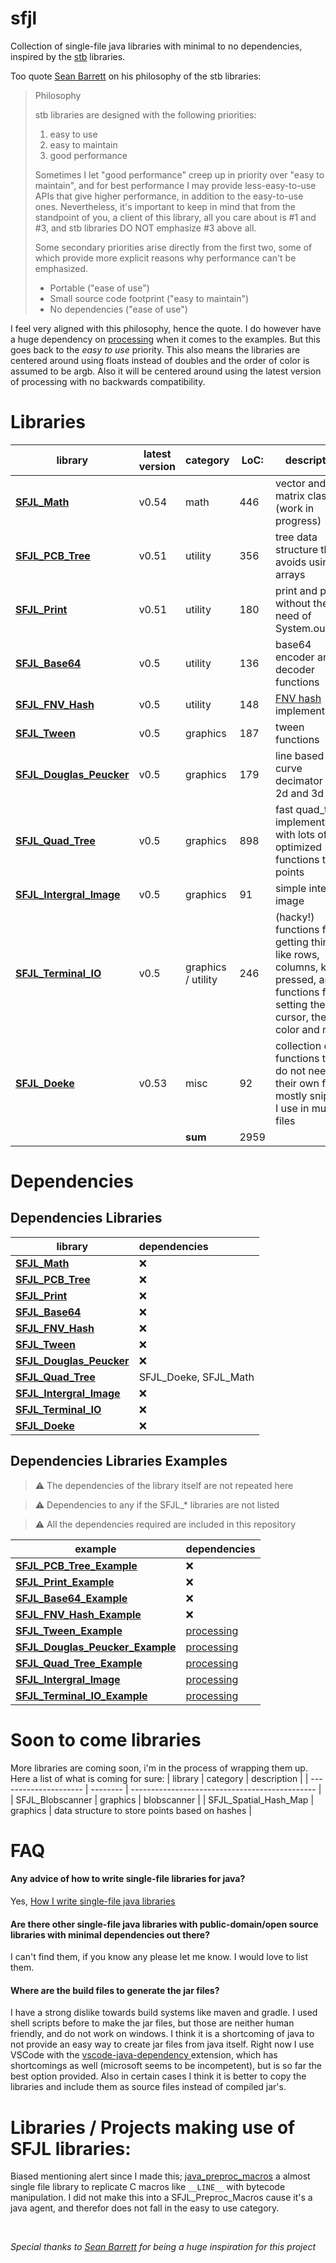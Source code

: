 [SFJL_Java_Tokenizer]:  src/sfjl/SFJL_Java_Tokenizer.java
[SFJL_Quad_Tree]:       src/sfjl/SFJL_Quad_Tree.java
[SFJL_Math]:            src/sfjl/SFJL_Math.java
[SFJL_PCB_Tree]:        src/sfjl/SFJL_PCB_Tree.java
[SFJL_Terminal_IO]:     src/sfjl/SFJL_Terminal_IO.java
[SFJL_Tween]:           src/sfjl/SFJL_Tween.java
[SFJL_Douglas_Peucker]: src/sfjl/SFJL_Douglas_Peucker.java
[SFJL_Print]:           src/sfjl/SFJL_Print.java
[SFJL_FNV_Hash]:        src/sfjl/SFJL_FNV_Hash.java
[SFJL_Base64]:          src/sfjl/SFJL_Base64.java
[SFJL_Profiler]:        src/sfjl/SFJL_Profiler.java
[SFJL_Doeke]:           src/sfjl/SFJL_Doeke.java
[SFJL_Spatial_Map]:     src/sfjl/SFJL_Spatial_Map.java
[SFJL_Intergral_Image]: src/sfjl/SFJL_Intergral_Image.java

[SFJL_Java_Tokenizer_Ex]:  src/sfjl_examples/SFJL_Java_Tokenizer_Example.java
[SFJL_Quad_Tree_Ex]:       src/sfjl_examples/SFJL_Quad_Tree_Example.java
[SFJL_Math_Ex]:            src/sfjl_examples/SFJL_Math_Example.java
[SFJL_PCB_Tree_Ex]:        src/sfjl_examples/SFJL_PCB_Tree_Example.java
[SFJL_Terminal_IO_Ex]:     src/sfjl_examples/SFJL_Terminal_IO_Example.java
[SFJL_Tween_Ex]:           src/sfjl_examples/SFJL_Tween_Example.java
[SFJL_Douglas_Peucker_Ex]: src/sfjl_examples/SFJL_Douglas_Peucker_Example.java
[SFJL_Print_Ex]:           src/sfjl_examples/SFJL_Print_Example.java
[SFJL_FNV_Hash_Ex]:        src/sfjl_examples/SFJL_FNV_Hash_Example.java
[SFJL_Base64_Ex]:          src/sfjl_examples/SFJL_Base64_Example.java
[SFJL_Profiler_Ex]:        src/sfjl_examples/SFJL_Profiler_Example.java
[SFJL_Doeke_Ex]:           src/sfjl_examples/SFJL_Doeke_Example.java
[SFJL_Spatial_Map_Ex]:     src/sfjl_examples/SFJL_Spatial_Map_Example.java
[SFJL_Intergral_Image_Ex]: src/sfjl/SFJL_Intergral_Image_Example.java


# sfjl
Collection of single-file java libraries with minimal to no dependencies, inspired by the [stb](https://github.com/nothings/stb) libraries.

Too quote [Sean Barrett](http://nothings.org/) on his philosophy of the stb libraries:

> Philosophy
>
> stb libraries are designed with the following priorities:
>
>    1. easy to use
>    2. easy to maintain
>    3. good performance
>
> Sometimes I let "good performance" creep up in priority over "easy to maintain", and for best performance I may provide less-easy-to-use APIs that give higher performance, in addition to the easy-to-use ones. Nevertheless, it's important to keep in mind that from the standpoint of you, a client of this library, all you care about is #1 and #3, and stb libraries DO NOT emphasize #3 above all. 
>
>  Some secondary priorities arise directly from the first two, some of which provide more explicit reasons why performance can't be emphasized.
>
>    - Portable ("ease of use")
>    - Small source code footprint ("easy to maintain")
>    - No dependencies ("ease of use")

I feel very aligned with this philosophy, hence the quote. I do however have a huge dependency on [processing](www.processing.org) when it comes to the examples. But this goes back to the *easy to use* priority. This also means the libraries are centered around using floats instead of doubles and the order of color is assumed to be argb. Also it will be centered around using the latest version of processing with no backwards compatibility.


# Libraries

| library                                          | latest version | category           | LoC: | description                                                                                                                     |
| ------------------------------------------------ | -------------- | ------------------ | ---- | ------------------------------------------------------------------------------------------------------------------------------- |
| **[SFJL_Math][SFJL_Math]**                       | v0.54          | math               | 446  | vector and matrix classes (work in progress)                                                                                    |
| **[SFJL_PCB_Tree][SFJL_PCB_Tree]**               | v0.51          | utility            | 356  | tree data structure that avoids using arrays                                                                                    |
| **[SFJL_Print][SFJL_Print]**                     | v0.51          | utility            | 180  | print and println without the need of System.out                                                                                |
| **[SFJL_Base64][SFJL_Base64]**                   | v0.5           | utility            | 136  | base64 encoder and decoder functions                                                                                            |
| **[SFJL_FNV_Hash][SFJL_FNV_Hash]**               | v0.5           | utility            | 148  | [FNV hash][fnv_link] implementation                                                                                             |
| **[SFJL_Tween][SFJL_Tween]**                     | v0.5           | graphics           | 187  | tween functions                                                                                                                 |
| **[SFJL_Douglas_Peucker][SFJL_Douglas_Peucker]** | v0.5           | graphics           | 179  | line based curve decimator for 2d and 3d                                                                                        |
| **[SFJL_Quad_Tree][SFJL_Quad_Tree]**             | v0.5           | graphics           | 898  | fast quad_tree implementation, with lots of optimized functions to get points                                                   |
| **[SFJL_Intergral_Image][SFJL_Intergral_Image]** | v0.5           | graphics           | 91   | simple intergral image
| **[SFJL_Terminal_IO][SFJL_Terminal_IO]**         | v0.5           | graphics / utility | 246  | (hacky!) functions for getting things like rows, columns, key pressed, and functions for setting the cursor, the color and more |
| **[SFJL_Doeke][SFJL_Doeke]**                     | v0.53          | misc               | 92   | collection of functions that do not need their own file, mostly snippets I use in multiple files                                |
|                                                  |                | **sum**            | 2959 |                                                                                                                                 |

[fnv_link]: http://www.isthe.com/chongo/tech/comp/fnv/


# Dependencies


## Dependencies Libraries
| library                                          | dependencies          |
| ------------------------------------------------ | :-------------------- |
| **[SFJL_Math][SFJL_Math]**                       | &#x274c;              |
| **[SFJL_PCB_Tree][SFJL_PCB_Tree]**               | &#x274c;              |
| **[SFJL_Print][SFJL_Print]**                     | &#x274c;              |
| **[SFJL_Base64][SFJL_Base64]**                   | &#x274c;              |
| **[SFJL_FNV_Hash][SFJL_FNV_Hash]**               | &#x274c;              |
| **[SFJL_Tween][SFJL_Tween]**                     | &#x274c;              |
| **[SFJL_Douglas_Peucker][SFJL_Douglas_Peucker]** | &#x274c;              |
| **[SFJL_Quad_Tree][SFJL_Quad_Tree]**             | SFJL_Doeke, SFJL_Math |
| **[SFJL_Intergral_Image][SFJL_Intergral_Image]** | &#x274c;              |
| **[SFJL_Terminal_IO][SFJL_Terminal_IO]**         | &#x274c;              |
| **[SFJL_Doeke][SFJL_Doeke]**                     | &#x274c;              |

## Dependencies Libraries Examples

> &#x26A0; The dependencies of the library itself are not repeated here

> &#x26A0; Dependencies to any if the SFJL_* libraries are not listed

> &#x26A0; All the dependencies required are included in this repository

| example                                                     | dependencies                     |
| ----------------------------------------------------------- | :------------------------------- |
| **[SFJL_PCB_Tree_Example][SFJL_PCB_Tree_Ex]**               | &#x274c;                         |
| **[SFJL_Print_Example][SFJL_Print_Ex]**                     | &#x274c;                         |
| **[SFJL_Base64_Example][SFJL_Base64_Ex]**                   | &#x274c;                         |
| **[SFJL_FNV_Hash_Example][SFJL_FNV_Hash_Ex]**               | &#x274c;                         |
| **[SFJL_Tween_Example][SFJL_Tween_Ex]**                     | [processing](www.processing.org) |
| **[SFJL_Douglas_Peucker_Example][SFJL_Douglas_Peucker_Ex]** | [processing](www.processing.org) |
| **[SFJL_Quad_Tree_Example][SFJL_Quad_Tree_Ex]**             | [processing](www.processing.org) |
| **[SFJL_Intergral_Image][SFJL_Intergral_Image_Ex]**         | [processing](www.processing.org) |
| **[SFJL_Terminal_IO_Example][SFJL_Terminal_IO_Ex]**         | [processing](www.processing.org) |

<!-- | **[SFJL_Doeke_Example][SFJL_Doeke_Ex]**                     | &#x274c;     | -->
<!-- | **[SFJL_Math_Example][SFJL_Math_Ex]**                       | &#x274c;     | -->


# Soon to come libraries
More libraries are coming soon, i'm in the process of wrapping them up.
Here a list of what is coming for sure:
| library               | category | description                                    |
| --------------------- | -------- | ---------------------------------------------- |
| SFJL_Blobscanner      | graphics | blobscanner                                    |
| SFJL_Spatial_Hash_Map | graphics | data structure to store points based on hashes |



# FAQ
#### Any advice of how to write single-file libraries for java?
Yes, [How I write single-file java libraries](how-to/README.md)

#### Are there other single-file java libraries with public-domain/open source libraries with minimal dependencies out there?
I can't find them, if you know any please let me know. I would love to list them.

#### Where are the build files to generate the jar files?
I have a strong dislike towards build systems like maven and gradle. I used shell scripts before to make the jar files, but those are neither human friendly, and do not work on windows. I think it is a shortcoming of java to not provide an easy way to create jar files from java itself. Right now I use VSCode with the [vscode-java-dependency ](https://github.com/Microsoft/vscode-java-dependency) extension, which has shortcomings as well (microsoft seems to be incompetent), but is so far the best option provided. Also in certain cases I think it is better to copy the libraries and include them as source files instead of compiled jar's.

# Libraries / Projects making use of SFJL libraries:
Biased mentioning alert since I made this;
[java_preproc_macros](https://github.com/clankill3r/java_preproc_macros) a almost single file library to replicate C macros like `__LINE__` with bytecode manipulation. I did not make this into a SFJL_Preproc_Macros cause it's a java agent, and therefor does not fall in the easy to use category. 

<!-- TODO add p5_terminal_graphics -->

<br>

*Special thanks to [Sean Barrett](http://nothings.org/) for being a huge inspiration for this project*

